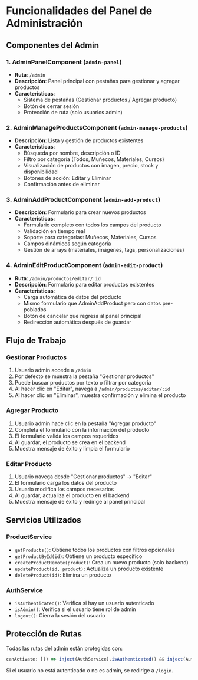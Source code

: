 # Funcionalidades del Panel de Administración

## Componentes del Admin

### 1. AdminPanelComponent (`admin-panel`)
- **Ruta**: `/admin`
- **Descripción**: Panel principal con pestañas para gestionar y agregar productos
- **Características**:
  - Sistema de pestañas (Gestionar productos / Agregar producto)
  - Botón de cerrar sesión
  - Protección de ruta (solo usuarios admin)

### 2. AdminManageProductsComponent (`admin-manage-products`)
- **Descripción**: Lista y gestión de productos existentes
- **Características**:
  - Búsqueda por nombre, descripción o ID
  - Filtro por categoría (Todos, Muñecos, Materiales, Cursos)
  - Visualización de productos con imagen, precio, stock y disponibilidad
  - Botones de acción: Editar y Eliminar
  - Confirmación antes de eliminar

### 3. AdminAddProductComponent (`admin-add-product`)
- **Descripción**: Formulario para crear nuevos productos
- **Características**:
  - Formulario completo con todos los campos del producto
  - Validación en tiempo real
  - Soporte para categorías: Muñecos, Materiales, Cursos
  - Campos dinámicos según categoría
  - Gestión de arrays (materiales, imágenes, tags, personalizaciones)

### 4. AdminEditProductComponent (`admin-edit-product`)
- **Ruta**: `/admin/productos/editar/:id`
- **Descripción**: Formulario para editar productos existentes
- **Características**:
  - Carga automática de datos del producto
  - Mismo formulario que AdminAddProduct pero con datos pre-poblados
  - Botón de cancelar que regresa al panel principal
  - Redirección automática después de guardar

## Flujo de Trabajo

### Gestionar Productos
1. Usuario admin accede a `/admin`
2. Por defecto se muestra la pestaña "Gestionar productos"
3. Puede buscar productos por texto o filtrar por categoría
4. Al hacer clic en "Editar", navega a `/admin/productos/editar/:id`
5. Al hacer clic en "Eliminar", muestra confirmación y elimina el producto

### Agregar Producto
1. Usuario admin hace clic en la pestaña "Agregar producto"
2. Completa el formulario con la información del producto
3. El formulario valida los campos requeridos
4. Al guardar, el producto se crea en el backend
5. Muestra mensaje de éxito y limpia el formulario

### Editar Producto
1. Usuario navega desde "Gestionar productos" → "Editar"
2. El formulario carga los datos del producto
3. Usuario modifica los campos necesarios
4. Al guardar, actualiza el producto en el backend
5. Muestra mensaje de éxito y redirige al panel principal

## Servicios Utilizados

### ProductService
- `getProducts()`: Obtiene todos los productos con filtros opcionales
- `getProductById(id)`: Obtiene un producto específico
- `createProductRemote(product)`: Crea un nuevo producto (solo backend)
- `updateProduct(id, product)`: Actualiza un producto existente
- `deleteProduct(id)`: Elimina un producto

### AuthService
- `isAuthenticated()`: Verifica si hay un usuario autenticado
- `isAdmin()`: Verifica si el usuario tiene rol de admin
- `logout()`: Cierra la sesión del usuario

## Protección de Rutas

Todas las rutas del admin están protegidas con:
```typescript
canActivate: [() => inject(AuthService).isAuthenticated() && inject(AuthService).isAdmin() ? true : inject(Router).createUrlTree(['/login'])]
```

Si el usuario no está autenticado o no es admin, se redirige a `/login`.
